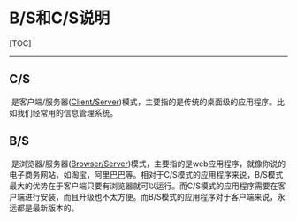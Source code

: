 # B/S和C/S说明

[TOC]

------

## C/S

​	是客户端/服务器([Client/Server](https://baike.baidu.com/item/Client%2FServer/1504488?fr=aladdin))模式，主要指的是传统的桌面级的应用程序。比如我们经常用的信息管理系统。

## B/S

​	是浏览器/服务器([Browser/Server](https://baike.baidu.com/item/B/S%E7%BB%93%E6%9E%84/4868588))模式，主要指的是web应用程序，就像你说的电子商务网站，如淘宝，阿里巴巴等。相对于C/S模式的应用程序来说，B/S模式最大的优势在于客户端只要有浏览器就可以运行。而C/S模式的应用程序需要在客户端进行安装，而且升级也不太方便。而B/S模式的应用程序对于客户端来说，永远都是最新版本的。
